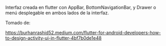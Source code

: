 Interfaz creada en flutter con AppBar, BottomNavigationBar, y Drawer o menú desplegable en ambos lados de la interfaz.

Tomado de:

https://burhanrashid52.medium.com/flutter-for-android-developers-how-to-design-activity-ui-in-flutter-4bf7b0de1e48
